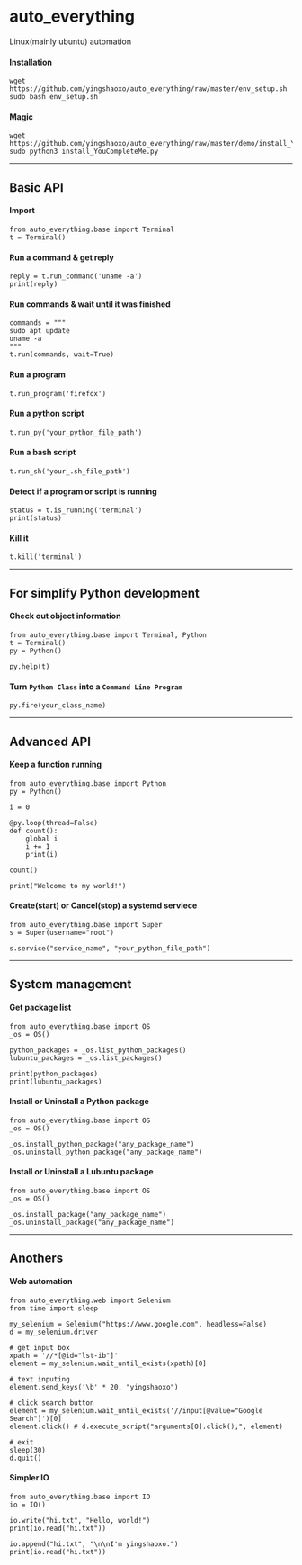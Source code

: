 # auto_everything
Linux(mainly ubuntu) automation

#### Installation
```
wget https://github.com/yingshaoxo/auto_everything/raw/master/env_setup.sh
sudo bash env_setup.sh
```

#### Magic
```
wget https://github.com/yingshaoxo/auto_everything/raw/master/demo/install_YouCompleteMe.py
sudo python3 install_YouCompleteMe.py
```

___


## Basic API
#### Import
```
from auto_everything.base import Terminal
t = Terminal()
```

#### Run a command & get reply
```
reply = t.run_command('uname -a')
print(reply)
```

#### Run commands & wait until it was finished
```
commands = """
sudo apt update
uname -a
"""
t.run(commands, wait=True)
```

#### Run a program
`t.run_program('firefox')`

#### Run a python script
`t.run_py('your_python_file_path')`

#### Run a bash script
`t.run_sh('your_.sh_file_path')`

#### Detect if a program or script is running
```
status = t.is_running('terminal')
print(status)
```

#### Kill it
```
t.kill('terminal')
```

___


## For simplify Python development
#### Check out object information
```
from auto_everything.base import Terminal, Python
t = Terminal()
py = Python()

py.help(t)
```

#### Turn `Python Class` into a `Command Line Program`
```
py.fire(your_class_name)
```

___


## Advanced API
#### Keep a function running
```
from auto_everything.base import Python
py = Python()

i = 0

@py.loop(thread=False)
def count():
    global i
    i += 1
    print(i)

count()

print("Welcome to my world!")
```

#### Create(start) or Cancel(stop) a systemd serviece
```
from auto_everything.base import Super
s = Super(username="root")

s.service("service_name", "your_python_file_path")
```

___


## System management
#### Get package list
```
from auto_everything.base import OS
_os = OS()

python_packages = _os.list_python_packages()
lubuntu_packages = _os.list_packages()

print(python_packages)
print(lubuntu_packages)
```

#### Install or Uninstall a Python package
```
from auto_everything.base import OS
_os = OS()

_os.install_python_package("any_package_name")
_os.uninstall_python_package("any_package_name")
```

#### Install or Uninstall a Lubuntu package
```
from auto_everything.base import OS
_os = OS()

_os.install_package("any_package_name")
_os.uninstall_package("any_package_name")
```

___


## Anothers
#### Web automation
```
from auto_everything.web import Selenium
from time import sleep

my_selenium = Selenium("https://www.google.com", headless=False)
d = my_selenium.driver

# get input box
xpath = '//*[@id="lst-ib"]'
element = my_selenium.wait_until_exists(xpath)[0]

# text inputing
element.send_keys('\b' * 20, "yingshaoxo")

# click search button
element = my_selenium.wait_until_exists('//input[@value="Google Search"]')[0]
element.click() # d.execute_script("arguments[0].click();", element)

# exit
sleep(30)
d.quit()
```

#### Simpler IO
```
from auto_everything.base import IO
io = IO()

io.write("hi.txt", "Hello, world!")
print(io.read("hi.txt"))

io.append("hi.txt", "\n\nI'm yingshaoxo.")
print(io.read("hi.txt"))
```
